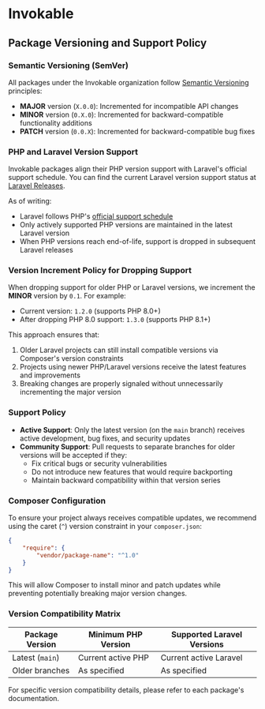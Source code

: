 # Invokable

## Package Versioning and Support Policy

### Semantic Versioning (SemVer)

All packages under the Invokable organization follow [Semantic Versioning](https://semver.org/) principles:

- **MAJOR** version (`X.0.0`): Incremented for incompatible API changes
- **MINOR** version (`0.X.0`): Incremented for backward-compatible functionality additions
- **PATCH** version (`0.0.X`): Incremented for backward-compatible bug fixes

### PHP and Laravel Version Support

Invokable packages align their PHP version support with Laravel's official support schedule. You can find the current Laravel version support status at [Laravel Releases](https://laravel.com/docs/releases).

As of writing:
- Laravel follows PHP's [official support schedule](https://www.php.net/supported-versions.php)
- Only actively supported PHP versions are maintained in the latest Laravel version
- When PHP versions reach end-of-life, support is dropped in subsequent Laravel releases

### Version Increment Policy for Dropping Support

When dropping support for older PHP or Laravel versions, we increment the **MINOR** version by `0.1`. For example:

- Current version: `1.2.0` (supports PHP 8.0+)
- After dropping PHP 8.0 support: `1.3.0` (supports PHP 8.1+)

This approach ensures that:
1. Older Laravel projects can still install compatible versions via Composer's version constraints
2. Projects using newer PHP/Laravel versions receive the latest features and improvements
3. Breaking changes are properly signaled without unnecessarily incrementing the major version

### Support Policy

- **Active Support**: Only the latest version (on the `main` branch) receives active development, bug fixes, and security updates
- **Community Support**: Pull requests to separate branches for older versions will be accepted if they:
  - Fix critical bugs or security vulnerabilities
  - Do not introduce new features that would require backporting
  - Maintain backward compatibility within that version series

### Composer Configuration

To ensure your project always receives compatible updates, we recommend using the caret (`^`) version constraint in your `composer.json`:

```json
{
    "require": {
        "vendor/package-name": "^1.0"
    }
}
```

This will allow Composer to install minor and patch updates while preventing potentially breaking major version changes.

### Version Compatibility Matrix

| Package Version | Minimum PHP Version | Supported Laravel Versions |
|-----------------|---------------------|----------------------------|
| Latest (`main`) | Current active PHP  | Current active Laravel     |
| Older branches  | As specified        | As specified               |

For specific version compatibility details, please refer to each package's documentation.

